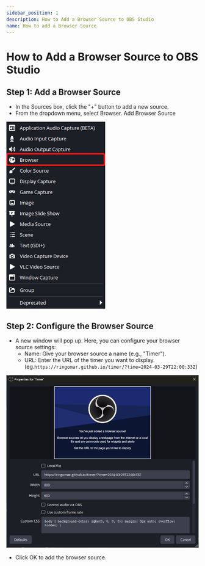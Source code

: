 ```yaml
---
sidebar_position: 1
description: How to Add a Browser Source to OBS Studio
name: How to add a Browser Source 
---
```


# How to Add a Browser Source to OBS Studio

## Step 1: Add a Browser Source
+ In the Sources box, click the "+" button to add a new source.
+ From the dropdown menu, select Browser. Add Browser Source 

![obsadd](/img/EsNYeKGwl9.png)
## Step 2: Configure the Browser Source
+ A new window will pop up. Here, you can configure your browser source settings:
    + Name: Give your browser source a name (e.g., "Timer").
    + URL: Enter the URL of the timer you want to display. (eg.`https://ringomar.github.io/timer/?time=2024-03-29T22:00:33Z`)
    
![obssettings](/img/obs64_1737325302.png)
+ Click OK to add the browser source.
